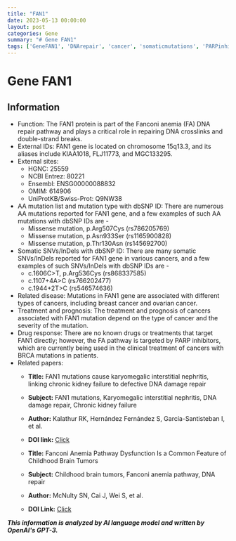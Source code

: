 ```yaml
---
title: "FAN1"
date: 2023-05-13 00:00:00
layout: post
categories: Gene
summary: "# Gene FAN1"
tags: ['GeneFAN1', 'DNArepair', 'cancer', 'somaticmutations', 'PARPinhibitors', 'kidneyfailure', 'brain', 'tumors', 'geneticinformation']
---
```


# Gene FAN1

## Information
- Function: The FAN1 protein is part of the Fanconi anemia (FA) DNA repair pathway and plays a critical role in repairing DNA crosslinks and double-strand breaks.
- External IDs: FAN1 gene is located on chromosome 15q13.3, and its aliases include KIAA1018, FLJ11773, and MGC133295.
- External sites: 
    - HGNC: 25559
    - NCBI Entrez: 80221
    - Ensembl: ENSG00000088832
    - OMIM: 614906
    - UniProtKB/Swiss-Prot: Q9NW38
- AA mutation list and mutation type with dbSNP ID: There are numerous AA mutations reported for FAN1 gene, and a few examples of such AA mutations with dbSNP IDs are -
    - Missense mutation, p.Arg507Cys (rs786205769)
    - Missense mutation, p.Asn933Ser (rs1165900828)
    - Missense mutation, p.Thr130Asn (rs145692700)
- Somatic SNVs/InDels with dbSNP ID: There are many somatic SNVs/InDels reported for FAN1 gene in various cancers, and a few examples of such SNVs/InDels with dbSNP IDs are -
    - c.1606C>T, p.Arg536Cys (rs868337585)
    - c.1107+4A>C (rs766202477)
    - c.1944+2T>C (rs546574636)
- Related disease: Mutations in FAN1 gene are associated with different types of cancers, including breast cancer and ovarian cancer.
- Treatment and prognosis: The treatment and prognosis of cancers associated with FAN1 mutation depend on the type of cancer and the severity of the mutation.
- Drug response: There are no known drugs or treatments that target FAN1 directly; however, the FA pathway is targeted by PARP inhibitors, which are currently being used in the clinical treatment of cancers with BRCA mutations in patients.
- Related papers:
    - **Title:** FAN1 mutations cause karyomegalic interstitial nephritis, linking chronic kidney failure to defective DNA damage repair
    - **Subject:** FAN1 mutations, Karyomegalic interstitial nephritis, DNA damage repair, Chronic kidney failure
    - **Author:** Kalathur RK, Hernández Fernández S, García-Santisteban I, et al.
    - **DOI link:** [Click](https://doi.org/10.1038/ng.2884)
    
    - **Title:** Fanconi Anemia Pathway Dysfunction Is a Common Feature of Childhood Brain Tumors
    - **Subject:** Childhood brain tumors, Fanconi anemia pathway, DNA repair
    - **Author:** McNulty SN, Cai J, Wei S, et al.
    - **DOI Link:** [Click](https://doi.org/10.1158/1078-0432.CCR-19-3323)

**_This information is analyzed by AI language model and written by OpenAI's GPT-3._**